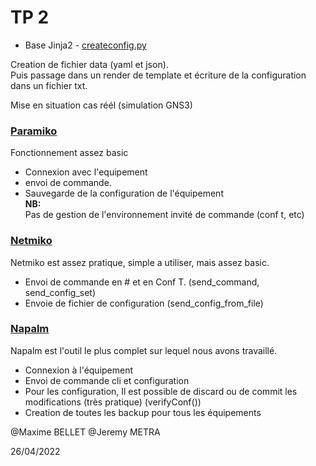 # TP 2

- Base Jinja2 - <a href="./scripts/create_config.py">createconfig.py</a>  

Creation de fichier data (yaml et json).  
Puis passage dans un render de template et écriture de la configuration dans un fichier txt.  

Mise en situation cas réél (simulation GNS3)

### <a href="./scripts/run_paramiko.py">Paramiko</a>
Fonctionnement assez basic  
- Connexion avec l'equipement  
- envoi de commande.  
- Sauvegarde de la configuration de l'équipement  
  <b>NB:</b>  
Pas de gestion de l'environnement invité de commande (conf t, etc)  

### <a href="./scripts/run_paramiko.py">Netmiko  </a>
Netmiko est assez pratique, simple a utiliser, mais assez basic.
- Envoi de commande en # et en Conf T. (send_command, send_config_set)
- Envoie de fichier de configuration (send_config_from_file)  

###  <a href="./scripts/run_paramiko.py">Napalm </a>
Napalm est l'outil le plus complet sur lequel nous avons travaillé.
- Connexion à l'équipement
- Envoi de commande cli et configuration
- Pour les configuration, Il est possible de discard ou de commit les modifications (très pratique) (verifyConf())
- Creation de toutes les backup pour tous les équipements


@Maxime BELLET
@Jeremy METRA

26/04/2022
